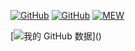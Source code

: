 [![GitHub](https://img.shields.io/badge/dynamic/json?logo=github.svg)](https://github.com/yige-yigeren)
[![GitHub](https://komarev.com/ghvc/?username=yige-yigeren&color=495867)](https://github.com/yige-yigeren)
[![MEW](https://mew.fun/favicon.png)](https://mew.fun/u/WuYilingwei)

 [![我的 GitHub 数据](https://github-readme-stats.vercel.app/api?username=yige-yigeren&show_icons=true&hide_border=true&theme=chartreuse-dark")]()
